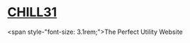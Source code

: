 # [CHILL31](https://chill31.github.io)
<span style-"font-size: 3.1rem;">The Perfect Utility Website</span>
